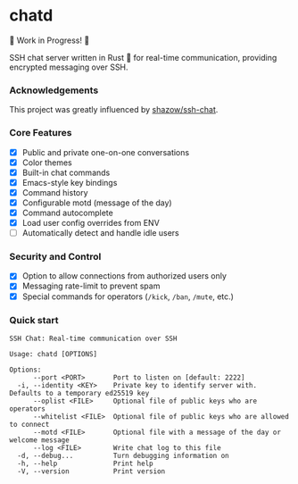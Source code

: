 # chatd

🚧 Work in Progress! 🚧

SSH chat server written in Rust 🦀 for real-time communication, providing encrypted messaging over SSH.

### Acknowledgements

This project was greatly influenced by [shazow/ssh-chat](https://github.com/shazow/ssh-chat).

### Core Features

- [x] Public and private one-on-one conversations
- [x] Color themes
- [x] Built-in chat commands
- [x] Emacs-style key bindings
- [x] Command history
- [x] Configurable motd (message of the day)
- [x] Command autocomplete
- [x] Load user config overrides from ENV
- [ ] Automatically detect and handle idle users

### Security and Control

- [x] Option to allow connections from authorized users only
- [x] Messaging rate-limit to prevent spam
- [x] Special commands for operators (`/kick`, `/ban`, `/mute`, etc.)

### Quick start

```console
SSH Chat: Real-time communication over SSH

Usage: chatd [OPTIONS]

Options:
      --port <PORT>       Port to listen on [default: 2222]
  -i, --identity <KEY>    Private key to identify server with. Defaults to a temporary ed25519 key
      --oplist <FILE>     Optional file of public keys who are operators
      --whitelist <FILE>  Optional file of public keys who are allowed to connect
      --motd <FILE>       Optional file with a message of the day or welcome message
      --log <FILE>        Write chat log to this file
  -d, --debug...          Turn debugging information on
  -h, --help              Print help
  -V, --version           Print version
```

